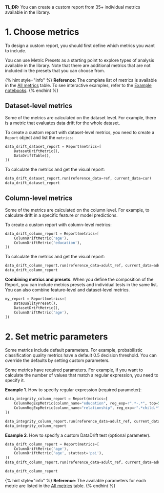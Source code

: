 **TL;DR:** You can create a custom report from 35+ individual metrics available in the library.  

# 1. Choose metrics

To design a custom report, you should first define which metrics you want to include. 

You can use Metric Presets as a starting point to explore types of analysis available in the library. Note that there are additional metrics that are not included in the presets that you can choose from. 

{% hint style="info" %} 
**Reference**: The complete list of metrics is available in the [All metrics](../reference/all-metrics.md) table. To see interactive examples, refer to the [Example notebooks](../examples/examples.md).
{% endhint %}

## Dataset-level metrics

Some of the metrics are calculated on the dataset level. For example, there is a metric that evaluates data drift for the whole dataset.

To create a custom report with dataset-level metrics, you need to create a `Report` object and list the `metrics`:    

```python
data_drift_dataset_report = Report(metrics=[
    DatasetDriftMetric(),
    DataDriftTable(),    
])
```

To calculate the metrics and get the visual report:

```python
data_drift_dataset_report.run(reference_data=ref, current_data=cur)
data_drift_dataset_report
```

## Column-level metrics

Some of the metrics are calculated on the column level. For example, to calculate drift in a specific feature or model predictions.

To create a custom report with column-level metrics:

```python
data_drift_column_report = Report(metrics=[
    ColumnDriftMetric('age'),
    ColumnDriftMetric('education'),   
])
```

To calculate the metrics and get the visual report:

```python
data_drift_column_report.run(reference_data=adult_ref, current_data=adult_cur)
data_drift_column_report
```

**Combining metrics and presets**. When you define the composition of the Report, you can include metrics presets and individual tests in the same list. You can also combine feature-level and dataset-level metrics. 

```python
my_report = Report(metrics=[
    DataQualityPreset(),
    DatasetDriftMetric(),
    ColumnDriftMetric('age'),
])
```

# 2. Set metric parameters

Some metrics include default parameters. For example, probabilistic classification quality metrics have a default 0.5 decision threshold. You can override the defaults by setting custom parameters. 

Some metrics have required parameters. For example, if you want to calculate the number of values that match a regular expression, you need to specify it. 

**Example 1**. How to specify regular expression (required parameter):

```python
data_integrity_column_report = Report(metrics=[
    ColumnRegExpMetric(column_name="education", reg_exp=r".*-.*", top=5),
    ColumnRegExpMetric(column_name="relationship", reg_exp=r".*child.*")
])

data_integrity_column_report.run(reference_data=adult_ref, current_data=adult_cur)
data_integrity_column_report
```

**Example 2**. How to specify a custom DataDrift test (optional parameter). 

```python
data_drift_column_report = Report(metrics=[
    ColumnDriftMetric('age'),
    ColumnDriftMetric('age', stattest='psi'),
])
data_drift_column_report.run(reference_data=adult_ref, current_data=adult_cur)

data_drift_column_report
```

{% hint style="info" %} 
**Reference**: The available parameters for each metric are listed in the [All metrics](../reference/all-metrics.md) table.
{% endhint %}
